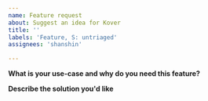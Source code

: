 ```yaml
---
name: Feature request
about: Suggest an idea for Kover
title: ''
labels: 'Feature, S: untriaged'
assignees: 'shanshin'

---
```


**What is your use-case and why do you need this feature?**

**Describe the solution you'd like**
